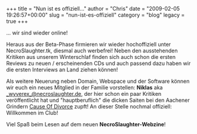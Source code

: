 +++
title = "Nun ist es offiziell..."
author = "Chris"
date = "2009-02-05 19:26:57+00:00"
slug = "nun-ist-es-offiziell"
category = "blog"
legacy = true
+++

... wir sind wieder online!

Heraus aus der Beta-Phase firmieren wir wieder hochoffiziell unter NecroSlaughter.tk, diesmal auch werbefrei!
Neben den ausstehenden Kritiken aus unserem Winterschlaf finden sich auch schon die ersten Reviews zu neuen / erscheinenden CDs und auch passend dazu haben wir die ersten Interviews an Land ziehen können!

Als weitere Neuerung neben Domain, Webspace und der Software können wir euch ein neues Mitglied in der Familie vorstellen: **Niklas** aka <a href="mailto:wyverex@necroslaughter.de">_wyverex_@necroslaughter.de</a>, der hier schon ein paar Kritiken veröffentlicht hat und "hauptberuflich" die dicken Saiten bei den Aachener Grindern <a href="http://www.causeofdivorce.com">Cause Of Divorce</a> zupft! An dieser Stelle nochmal offiziell: Willkommen im Club!

Viel Spaß beim Lesen auf dem neuen **NecroSlaughter-Webzine**!
